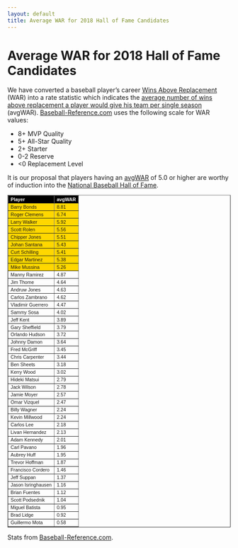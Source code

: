 ```yaml
---
layout: default
title: Average WAR for 2018 Hall of Fame Candidates
---
```

<h1>Average WAR for 2018 Hall of Fame Candidates</h1>
<!--
<div class="meta">November 17, 2017 by TheUmpire</div>
-->
<div class="storycontent post">
<!--
<p><a title="Brad Ausmus" href="https://en.wikipedia.org/wiki/Brad_Ausmus#/media/File:Brad_Ausmus_on_August_1,_2015.jpg" target="_blank"><img style="border-bottom: 0px; border-left: 0px; margin: 0px 0px 10px 10px; display: inline; border-top: 0px; border-right: 0px" title="brad_ausmus" border="0" alt="brad_ausmus" align="right" src="{{ site.url }}{{ site.baseurl }}/assets/images/brad_ausmus.jpg" width="146" height="217" /></a></p>
<p><a href="http://www.baseball-reference.com/players/g/griffke02.shtml">Ken Griffey</a> leads the pack of first-year candidates.</p>
<p><a href="http://www.baseball-reference.com/players/a/ausmubr01.shtml">Brad Ausmus</a> looks to be <a href="{{ site.url }}{{ site.baseurl }}/pages/lenny-harris-for-hall-of-fame-huh.html">this year’s Lenny Harris</a>.</p>
-->
<p>We have converted a baseball player’s career <a href="http://saberlibrary.com/misc/war/">Wins Above Replacement</a> (WAR) into a rate statistic which indicates the <a href="{{ site.url }}{{ site.baseurl }}/pages/avg-war.html">average number of wins above replacement a player would give his team per single season</a> (avgWAR). <a href="http://www.baseball-reference.com">Baseball-Reference.com</a> uses the following scale for WAR values:</p>
<ul>
<li>8+ MVP Quality </li>
<li>5+ All-Star Quality </li>
<li>2+ Starter </li>
<li>0-2 Reserve </li>
<li>&lt;0 Replacement Level </li>
</ul>
<p>It is our proposal that players having an <a href="{{ site.url }}{{ site.baseurl }}/pages/avg-war.html">avgWAR</a> of 5.0 or higher are worthy of induction into the <a href="http://baseballhall.org/">National Baseball Hall of Fame</a>.</p>
<table style="font-family: arial; font-size: 8pt" border="1" cellspacing="1" cellpadding="2" width="250">
<tbody>
<tr style="background-color: #000000; color: #ffffff; font-weight: bold">
<td>Player</td>
<td>avgWAR</td>
<tr style="background-color: #ffd700"><td>Barry Bonds</td><td>8.81</td></tr>
<tr style="background-color: #ffd700"><td>Roger Clemens</td><td>6.74</td></tr>
<tr style="background-color: #ffd700"><td>Larry Walker</td><td>5.92</td></tr>
<tr style="background-color: #ffd700"><td>Scott Rolen</td><td>5.56</td></tr>
<tr style="background-color: #ffd700"><td>Chipper Jones</td><td>5.51</td></tr>
<tr style="background-color: #ffd700"><td>Johan Santana</td><td>5.43</td></tr>
<tr style="background-color: #ffd700"><td>Curt Schilling</td><td>5.41</td></tr>
<tr style="background-color: #ffd700"><td>Edgar Martinez</td><td>5.38</td></tr>
<tr style="background-color: #ffd700"><td>Mike Mussina</td><td>5.26</td></tr>
<tr><td>Manny Ramirez</td><td>4.87</td></tr>
<tr><td>Jim Thome</td><td>4.64</td></tr>
<tr><td>Andruw Jones</td><td>4.63</td></tr>
<tr><td>Carlos Zambrano</td><td>4.62</td></tr>
<tr><td>Vladimir Guerrero</td><td>4.47</td></tr>
<tr><td>Sammy Sosa</td><td>4.02</td></tr>
<tr><td>Jeff Kent</td><td>3.89</td></tr>
<tr><td>Gary Sheffield</td><td>3.79</td></tr>
<tr><td>Orlando Hudson</td><td>3.72</td></tr>
<tr><td>Johnny Damon</td><td>3.64</td></tr>
<tr><td>Fred McGriff</td><td>3.45</td></tr>
<tr><td>Chris Carpenter</td><td>3.44</td></tr>
<tr><td>Ben Sheets</td><td>3.18</td></tr>
<tr><td>Kerry Wood</td><td>3.02</td></tr>
<tr><td>Hideki Matsui</td><td>2.79</td></tr>
<tr><td>Jack Wilson</td><td>2.78</td></tr>
<tr><td>Jamie Moyer</td><td>2.57</td></tr>
<tr><td>Omar Vizquel</td><td>2.47</td></tr>
<tr><td>Billy Wagner</td><td>2.24</td></tr>
<tr><td>Kevin Millwood</td><td>2.24</td></tr>
<tr><td>Carlos Lee</td><td>2.18</td></tr>
<tr><td>Livan Hernandez</td><td>2.13</td></tr>
<tr><td>Adam Kennedy</td><td>2.01</td></tr>
<tr><td>Carl Pavano</td><td>1.96</td></tr>
<tr><td>Aubrey Huff</td><td>1.95</td></tr>
<tr><td>Trevor Hoffman</td><td>1.87</td></tr>
<tr><td>Francisco Cordero</td><td>1.46</td></tr>
<tr><td>Jeff Suppan</td><td>1.37</td></tr>
<tr><td>Jason Isringhausen</td><td>1.16</td></tr>
<tr><td>Brian Fuentes</td><td>1.12</td></tr>
<tr><td>Scott Podsednik</td><td>1.04</td></tr>
<tr><td>Miguel Batista</td><td>0.95</td></tr>
<tr><td>Brad Lidge</td><td>0.92</td></tr>
<tr><td>Guillermo Mota</td><td>0.58</td></tr>
</tbody>
</table>
<p>Stats from <a href="https://www.baseball-reference.com/awards/hof_2018.shtml">Baseball-Reference.com</a>.</p>
 
